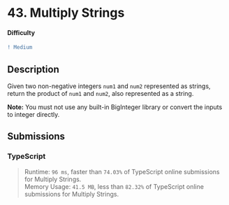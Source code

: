 # 43. Multiply Strings

#### Difficulty

```diff
! Medium
```

## Description

Given two non-negative integers `num1` and `num2` represented as strings, return the product of `num1` and `num2`, also represented as a string.

**Note:** You must not use any built-in BigInteger library or convert the inputs to integer directly.

## Submissions

### TypeScript

> Runtime: `96 ms`, faster than `74.03%` of TypeScript online submissions for Multiply Strings.  
> Memory Usage: `41.5 MB`, less than `82.32%` of TypeScript online submissions for Multiply Strings.
